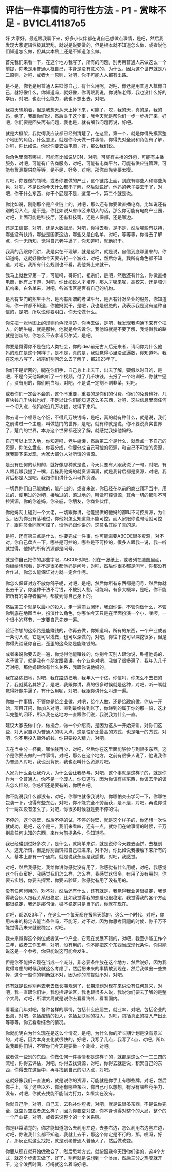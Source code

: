 # 评估一件事情的可行性方法 - P1 - 赏味不足 - BV1CL41187o5

好 大家好，最近跟我聊下来，好多小伙伴都在说自己想做点事情，是吧，然后我发现大家逻辑性极其混乱，就说是说要做的，但是根本就不知道怎么做，或者说他们知道怎么做，但其实本质上还是不知道怎么做。

首先我们来看一下，在这个地方我写了，所有的问题，别再用普通人来做这么一个前提，你老是用普通人框自己，本身是没有意义的，为什么，因为这个世界就是八二原则，对吧，或者九一原则，对吧，你不可能人人都有出路。

是不是，你老是用普通人来框你自己，有什么用呢，对吧，你老是用普通人框你自己，就好像什么，你知道吗，就好像，你再跟我说，你说陈老师，我也没什么好的学历，对吧，也没什么能力，我也不想出去，对吧。

我每天想躺着，但是我想天从天上掉下来，可能了，哎，我的天，真的是，我的妈，绝了，我跟你们说，然后关于这个事，我今天就是帮你们一步一步拆开来，好吧，你们要是回头再有问题，我也是，就有细节问题再说，好吧。

就是大框架，我觉得我应该都已经列清楚了，在这里，第一个，就是你得先摸索整个地图的角色，什么意思，就是你今天做一件事情，你得先对全局和角色有了解，对吧，你比如说，你说你要去做电商，好，那么我们说。

你角色里面有哪些，可能有比如说MCN，对吧，可能有主播的外包，可能有主播服务，对吧，可能有广告商服务，对吧，可能有电商平台，可能有供应链管理，可能有货源提供商等等，是不是，好多，对吧，那你首先先要去摸。

对吧，你要做的领域，或者你要做的产业，这个链路上面，到底有哪些人和哪些角色，对吧，不是说你今天什么都不了解，然后就说好，他妈的老子要去干了，对吧，你干什么东西，你干个屁是不是，这第一个，第二个就是说。

你比如说，刚刚那个是产业链上的，对吧，那么还有你要做直播电商，比如说还有别的切入点，是不是，你比如说从省市区来切入的话，那么你可能有电商产业园，对吧，上面可能是科技厅，还有科技司，还是人保部，还是哪边。

还是工信部，对吧，还是大数据局，对吧，你得去看，是不是，然后哪些有扶持，哪些没有扶持，哪些是国家这边，哪些又是白名单，对吧，等等等，你得去了解点，你一无所知，觉得自己老牛逼了，你知道吗，就他妈干。

我真的我跟你们讲，我是实在不理解，就是这种，就是说，自信到底哪里来的，你知道吗，这就好像你今天要去打一个游戏，对吧，然后你说，我所有角色都不知道，对吧，我所有什么规则也不看，我他妈上来就干。

我马上就世界第一了，可能吗，哥哥们，祖宗们，是吧，然后还有什么，你做直播电商，他有上下游，对吧，你比如说人才培养，那人才哪来呢，高校来，还是培训机构来，白名单来，对吧，各省市区是否有自己的机构。

是否有专门的招生平台，是否有所谓的考试平台，是否有针对企业的服务，你知道吗，你一律都不知道，你他妈就干，是吧，我也是很绝的，我表示我是没有这种自信的，是吧，所以说你要明白，你无论做什么。

你先把一张地图上的规则角色摸清楚，你再去做，是吧，我发现我沟通下来有个把人，的确牛逼，就是那种，他就是会告诉你，我他妈就是不要了解，我觉得我的路就是创新的，你怎么不去拿诺贝尔奖，是吧。

你要是觉得你不是在给人类社会，你的idea前无古人后无来者，请问你为什么他妈的现在是这个狗样子，是不是，真的是，我就觉得心里没点逼数，你知道吗，我在这地方写了，祖宗们别问怎么去了解了，都2023年了。

你们不是断网的，腿在你们手，自己身上出去干，出去了解，要假以时日的，是吧，不是今天他妈的听了一个视频，付了几千块钱，去报了一个培训班，你就牛逼了，没有用的，你们明白吗，对吧，不是说一定割不割韭菜，对吧。

或者你们一定会不会割，这个不重要，重要的是你们的付费，你们的免费也好，几百块钱几千块钱也好，不足以让你们能知道这么多东西，对吧，这些信息里面任何一个切入点，他妈的没几万块钱，吃得下来吗。

你去请一个领导吃个饭，不得几万块钱吗，是吧，真的就有种什么，就是说，我们之前讲过一个主题，叫做楚门的世界，是吧，就有种就是说，你不要说真实世界了，楚门的世界，本身这个世界都还没了解，就感觉我操他妈的。

自己可以上天入地，你知道吗，老牛逼懒，然后第二个是什么，就盘点一下自己的资源，你怎么盘点，你要分成，你要分成自己可控的资源，和自己不可控的资源，就我聊下来发现，大家大部分人对所谓的资源。

是没有任何的认知的，就好像那种就是说，今天只要有人跟我说了一句，对吧，有人跟我跟我提了一嘴，我操我他妈的就资源满满，就是我背后都是资源，对吧，我背后都是人是吧，我跟你们讲什么叫可靠资源。

一切靠你们自己能做的，能产出的，或者来说，你已经在以前的商业闭环当中，用过的，使用过的对吧，接触过的，落过地的，叫做可控资源，其余一切的都叫不可控资源，你的你爸妈，你亲戚，你朋友，你商业伙伴。

你他妈网上碰到一个大佬，一切跟你讲，他能提供的他妈的都叫不可控资源，为什么，因为你没有落地过，你他妈怎么知道能不能可控，而人家跟你说句话就可控了，跟你签合同就可控了，谁他妈跟你讲的，这莫名其妙了真的是。

是吧，还有第三点是什么，你要完成一件事，你可能需要ABCDE很多资源，对不对，你自己盘点一下，哪些是可控的，哪些是不可控的，很多人跟我一说，我一听就觉得，他妈的所有资源都是问号。

就是你自己把你的那些字眼，ABCDE对吧，列在一张纸上，或者列在脑图里面，你继续想想看，是不是很多都他妈是问号，对吧，然后你很多都是问号，你都没有合作过，你怎么能保证对方就一定合作呢。

你怎么保证对方不放你鸽子呢，对吧，是吧，然后你所有东西都是问号，然后你就出去干了，你这种干法不亏钱，不被别人割，可能吗，有多大概率，是吧，你不能把所有的幸存者偏袒，都放到你自己身上的。

然后第三个就是以最小的投入，走一遍商业闭环，我跟你讲，不管你做什么，不管你到底在地图当中，扮演什么角色，你哪怕今天只是在里面扮演一个小，喽啰，一个很小的环节，一定要自己先走一遍。

验证你想的这条路是能赚钱的，你再去做，你知道吗，所有的东西，一个产业或者一条切入点，它是可以浅做，也可以深做的，对吧，你往下挖可以深挖很多，但是你得先验证你自己，歪歪的这条路是能赚钱的。

或者来说你要去走一遍，你觉得他能赚钱的，你别今天别人跟你说，卧槽他妈的，老子做了，就是我有个朋友跟我讲，有个业务对吧，我做了很多遍了，我年入几千万对吧，那他妈跟你有什么关系，我跟你说他妈的。

我在路边扫地，对吧，我在路边扫地，我年入一个亿，你信吗，你怎么不去扫的了，我就莫名其妙了，是吧，我跟你讲，真的很多时候就是这种，对吧，听一嘴就觉得好像牛逼了，有什么用呢，对吧，我跟你讲什么叫走一遍。

你做一件事情，不管你是给企业做，对吧，给个人做，还是给政府做，你从一开始，项目开闪，你加入对吧，直到最终钱到账了，你赚到的属于你的那一份，这才叫完整的闭环，所以我在这地方一直跟你们说，我说我为什么一直。

建议大家去做中介，做撮合，做一个介绍商，是因为这从一开始来讲，对你们这些，对大家自以为普通人的切入点，这是性价比最高的方式，也是唯一的方式，对吧，你不用投入额外的钱，你只要投入精力，对吧。

去在当中分一杯羹，哪怕钱再少，对吧，然后你在这里面能够参与到很多东西，这个是你要去做的一件事情，对吧，那么在这个地方，之前有很多人说了，他说我作为普通人对吧，我也没背景，我也没叫什么资源对吧。

人家为什么会让我介入，为什么会让我参与，对吧，这个事就是这样子的，就是你作为一个普通人，你不是一个废人，你知道吗，因为你该有些东西，你该去学的该去怎么样的，你总归还是要有的，你明白吧。

你不能说我什么都没有，对吧，你哪怕就像我说的，你哪怕突击学习一下，你哪怕包装一下，也得有些东西，对吧，你不能完全不劳而获，是不是，对吧，再说你试个一两次没有怎么了，对吧，你很多时候就是要不停的试。

不停的，这个碰壁，然后不停的试，不停的碰壁，就是这个样子的，你还想一次性就成功，是吧，这个是三，我们来看四，还有一点，就你们在做事情的时候，千万别拿任何未知的东西，来作为前提条件，你知道吗。

我已经碰到过好多次了，是什么，就简单来讲，就是说你今天要去画饼，去框别人，这无所谓，但是你别画饼把自己框进来，对不对，你比如说我接触下来所有的人，基本上都有一个通病，就是说我永远是我感觉，对吧，我感觉。

对吧，然后我感觉，我给你讲你感觉没有用了，你感觉有什么用呢，对吧，我感觉这个行业蛮好，我感觉我们怎么样，怎么样，我感觉这很多，有用了没有用的，你要去实践，你要去探索，你要去验证，你感觉有用了没有用的。

没有任何卵用的，对不对，然后还有什么，还有就是，我觉得我业务很稳定，我觉得我合伙人跟我关系很稳定，比如我觉得我的恋爱也很稳定，我觉得我的各个方面都很稳定，我还是那句话，稳不稳定只是当下的，你就在现在。

对吧，都2023年了，在这么一个每天都在报黑天鹅的，这么一个时代，对吧，你用未来的稳定去能当条件吗，不能呀，对不对，因为你思考问题的时候，你千万不能觉得我未来就很稳定，对吧。

我未来觉得这个岗位或者某一个产业，它现在发展不错的，对吧，我至少能工作个三年，或者工作五年，对吧，没有用的，你不能把这个东西当成现代条件，你只能说这是一个参考，你只能说这可能会发生。

但是你不能把它现在当成一个充分，非必要条件放在这个地方，然后说好，因为我觉得考虑的时候我就这么考虑了，然后把未来的事情放到现在，然后我做出一些抉择，这个一般你的判断就不对，因为你的前提就不对，对吧。

还有就是说你别再去老去做长期规划了，长期规划对现在来讲没有任何意义，对吧，我一直跟你们讲，我包括评论区，我也跟很多人说，我说你们要去了解的是整个大局，对吧，所谓大局就是说你去看看海外，看看国内。

看看这几年对吧，各种各样的事情，包括什么应届生，就业率，对吧，包括企业的出海，对吧，包括疫情的投入，包括互联网的投入，对吧，包括真正的投入产出比等等等，你去看看综合的情况。

你就能明白为什么现在是这么个情况，是吧，为什么你的所长期计划是没有意义的，对吧，因为本身变化就很快的，好吧，我写了几点，我写了4点，对吧，所以说我跟你们讲，不管你们今天是要做一个副业，对吧。

或者做一些别的东西，你做任何一件事情都是这样子的，就都是这么个一二三四的流程，你得去评估，对吧，你得去找资源，对吧，你得去就是说，积累自己的东西，你得去在这当中，再寻找到自己的切入点，对吧。

这就好像我们一直说的，就是说你的资源，可能就是你手上有哪些牌，对吧，然后你手上，除了这些以外，你还有哪些东西，你自己可以想想，有没有哪些竞争力，没有，对吧，你就去找能不能借力打力，如果实在没有。

你就自己学，对吧，自己去，去弥补你短板，对吧，就是说很多东西，不是说你完全，就空对空或者怎么样子，因为你要空对空，你本身也得对整个的大局，整个的一个产业链，对吧，或者来说整个的一个关系链。

你是非常清楚的，你才能知道怎么去利用左边，去套右边，怎么利用右边套左边，对吧，你说我什么都不知道，我就上去干，那这个肯定是不行的，那，哎呀，好了，那反正就这么找把，就是别老普通人普通人了，然后做改变。

你要从现在就开始做改变了，然后思考方式，就按照我今天跟你们讲的，这4个方式，就这个步骤去做了，好了，别再就是说想到一个idea，然后三分之热度就开干，这个浪费时间，行吗就这么着吗好吧。

